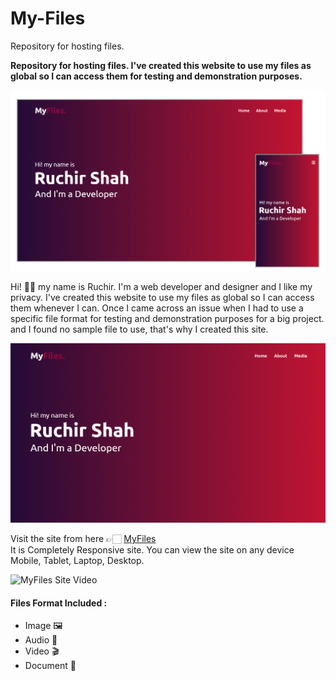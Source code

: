 # My-Files
Repository for hosting files.

 **Repository for hosting files. I've created this website to use my files as global so I can access them for testing and demonstration purposes.**

[![MyFiles Site Screenshot](/include/readme-files/MyFiles-site-hero-image.png)](https://theruchirshah.github.io/My-Files/)

Hi! 👋🏻 my name is Ruchir. I'm a web developer and designer and I like my privacy. I've created this website to use my files as global so I can access them whenever I can. Once I came across an issue when I had to use a specific file format for testing and demonstration purposes for a big project. and I found no sample file to use, that's why I created this site.

[![MyFiles Site Screenshot](include/readme-files/hero-image.png)](https://theruchirshah.github.io/My-Files/)

Visit the site from here 👉🏻 [MyFiles](https://theruchirshah.github.io/My-Files)<br/> 
It is Completely Responsive site. You can view the site on any device Mobile, Tablet, Laptop, Desktop.

![MyFiles Site Video](https://media.giphy.com/media/W36goaQ0CYIUXwmBLy/giphy.gif)

#### Files Format Included :
 - Image 🖼️
 - Audio 🎵
 - Video 🎬
 - Document 📄
